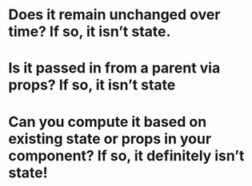 # Does it remain unchanged over time? If so, it isn’t state.

# Is it passed in from a parent via props? If so, it isn’t state

# Can you compute it based on existing state or props in your component? If so, it definitely isn’t state!

